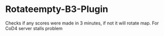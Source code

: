 # Rotateempty-B3-Plugin
Checks if any scores were made in 3 minutes, if not it will rotate map. For CoD4 server stalls problem
